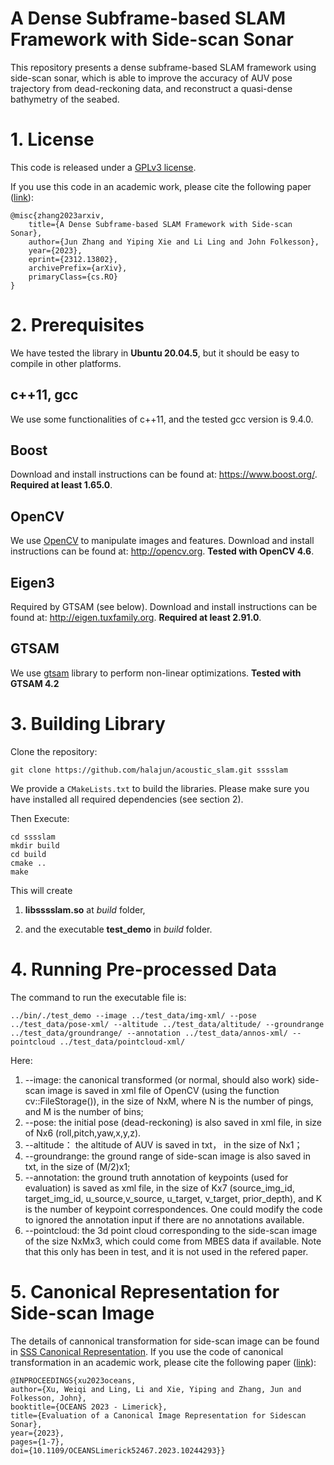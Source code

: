# A Dense Subframe-based SLAM Framework with Side-scan Sonar

This repository presents a dense subframe-based SLAM framework using side-scan sonar, which is able to improve the accuracy of AUV pose trajectory from dead-reckoning data, and reconstruct a quasi-dense bathymetry of the seabed.

# 1. License

This code is released under a [GPLv3 license](https://github.com/halajun/acoustic_slam/blob/main/LICENSE).

If you use this code in an academic work, please cite the following paper ([link](https://arxiv.org/abs/2312.13802)):

    @misc{zhang2023arxiv,
        title={A Dense Subframe-based SLAM Framework with Side-scan Sonar}, 
        author={Jun Zhang and Yiping Xie and Li Ling and John Folkesson},
        year={2023},
        eprint={2312.13802},
        archivePrefix={arXiv},
        primaryClass={cs.RO}
    }

# 2. Prerequisites
We have tested the library in **Ubuntu 20.04.5**, but it should be easy to compile in other platforms. 

## c++11, gcc 
We use some functionalities of c++11, and the tested gcc version is 9.4.0.

## Boost
Download and install instructions can be found at: https://www.boost.org/. **Required at least 1.65.0**.

## OpenCV
We use [OpenCV](http://opencv.org) to manipulate images and features. Download and install instructions can be found at: http://opencv.org. **Tested with OpenCV 4.6**.

## Eigen3
Required by GTSAM (see below). Download and install instructions can be found at: http://eigen.tuxfamily.org. **Required at least 2.91.0**.

## GTSAM
We use [gtsam](https://gtsam.org/) library to perform non-linear optimizations. **Tested with GTSAM 4.2**

# 3. Building Library

Clone the repository:
```
git clone https://github.com/halajun/acoustic_slam.git sssslam
```

We provide a `CMakeLists.txt` to build the libraries. 
Please make sure you have installed all required dependencies (see section 2). 

Then Execute:
```
cd sssslam
mkdir build
cd build
cmake ..
make
```

This will create 

1. **libsssslam.so** at *build* folder,

2. and the executable **test_demo** in *build* folder.

# 4. Running Pre-processed Data

The command to run the executable file is:

```
../bin/./test_demo --image ../test_data/img-xml/ --pose ../test_data/pose-xml/ --altitude ../test_data/altitude/ --groundrange ../test_data/groundrange/ --annotation ../test_data/annos-xml/ --pointcloud ../test_data/pointcloud-xml/

```
Here:
1. --image: the canonical transformed (or normal, should also work) side-scan image is saved in xml file of OpenCV (using the function cv::FileStorage()), in the size of NxM, where N is the number of pings, and M is the number of bins;
2. --pose: the initial pose (dead-reckoning) is also saved in xml file, in size of Nx6 (roll,pitch,yaw,x,y,z).
3. --altitude： the altitude of AUV is saved in txt， in the size of Nx1；
4. --groundrange: the ground range of side-scan image is also saved in txt, in the size of (M/2)x1;
5. --annotation: the ground truth annotation of keypoints (used for evaluation) is saved as xml file, in the size of Kx7 (source_img_id, target_img_id, u_source,v_source, u_target, v_target, prior_depth), and K is the number of keypoint correspondences. One could modify the code to ignored the annotation input if there are no annotations available.
6. --pointcloud: the 3d point cloud corresponding to the side-scan image of the size NxMx3, which could come from MBES data if available. Note that this only has been in test, and it is not used in the refered paper.

# 5. Canonical Representation for Side-scan Image

The details of cannonical transformation for side-scan image can be found in [SSS Canonical Representation](https://github.com/luxiya01/SSS-Canonical-Representation). If you use the code of canonical transformation in an academic work, please cite the following paper ([link](https://arxiv.org/abs/2304.09243)):

    @INPROCEEDINGS{xu2023oceans,
    author={Xu, Weiqi and Ling, Li and Xie, Yiping and Zhang, Jun and Folkesson, John},
    booktitle={OCEANS 2023 - Limerick}, 
    title={Evaluation of a Canonical Image Representation for Sidescan Sonar}, 
    year={2023},
    pages={1-7},
    doi={10.1109/OCEANSLimerick52467.2023.10244293}}


